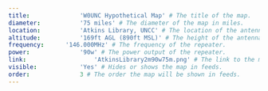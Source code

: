```yaml
---
title:				'W0UNC Hypothetical Map' # The title of the map.
diameter:			'75 miles' # The diameter of the map in miles.
location:			'Atkins Library, UNCC' # The location of the antenna.
altitude:			'169ft AGL (890ft MSL)' # The height of the antenna.
frequency:		'146.000MHz' # The frequency of the repeater.
power:				'90w' # The power output of the repeater.
link:					'AtkinsLibrary2m90w75m.png' # The link to the map image file.
visible:			'Yes' # Hides or shows the map in feeds.
order:				3 # The order the map will be shown in feeds.
---
```

